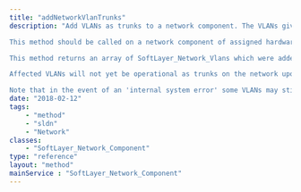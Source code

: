```yaml
---
title: "addNetworkVlanTrunks"
description: "Add VLANs as trunks to a network component. The VLANs given must be assigned to your account and belong to the same pod in which this network component and its hardware reside. The current native VLAN cannot be added as a trunk. 

This method should be called on a network component of assigned hardware. A current list of VLAN trunks for a network component on a customer server can be found at 'uplinkComponent->networkVlanTrunks'. 

This method returns an array of SoftLayer_Network_Vlans which were added as trunks. Any requested VLANs which are already trunked will be ignored and will not be returned. 

Affected VLANs will not yet be operational as trunks on the network upon return of this call, but activation will have been scheduled and should be considered imminent. The trunking records associated with the affected VLANs will maintain an 'isUpdating' value of '1' so long as this is the case. 

Note that in the event of an 'internal system error' some VLANs may still have been affected and scheduled for activation. "
date: "2018-02-12"
tags:
    - "method"
    - "sldn"
    - "Network"
classes:
    - "SoftLayer_Network_Component"
type: "reference"
layout: "method"
mainService : "SoftLayer_Network_Component"
---
```

